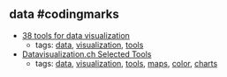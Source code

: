data #codingmarks 
---
* [38 tools for data visualization](http://www.creativebloq.com/design-tools/data-visualization-712402)
    * tags: [data](../tags/data.md), [visualization](../tags/visualization.md), [tools](../tags/tools.md)
* [Datavisualization.ch Selected Tools](http://selection.datavisualization.ch/)
    * tags: [data](../tags/data.md), [visualization](../tags/visualization.md), [tools](../tags/tools.md), [maps](../tags/maps.md), [color](../tags/color.md), [charts](../tags/charts.md)
